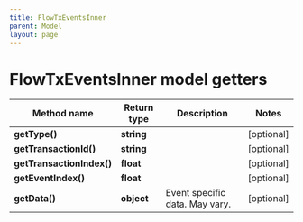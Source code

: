 ```yaml
---
title: FlowTxEventsInner
parent: Model
layout: page
---
```


# FlowTxEventsInner model getters

Method name | Return type | Description | Notes
------------ | ------------- | ------------- | -------------
**getType()** | **string** |  | [optional]
**getTransactionId()** | **string** |  | [optional]
**getTransactionIndex()** | **float** |  | [optional]
**getEventIndex()** | **float** |  | [optional]
**getData()** | **object** | Event specific data. May vary. | [optional]


